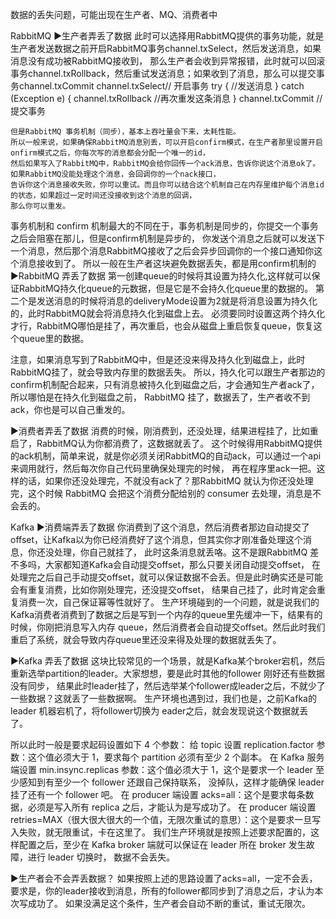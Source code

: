 数据的丢失问题，可能出现在生产者、MQ、消费者中

RabbitMQ
▶生产者弄丢了数据
  此时可以选择用RabbitMQ提供的事务功能，就是生产者发送数据之前开启RabbitMQ事务channel.txSelect，然后发送消息，如果消息没有成功被RabbitMQ接收到，
  那么生产者会收到异常报错，此时就可以回滚事务channel.txRollback，然后重试发送消息；如果收到了消息，那么可以提交事务channel.txCommit
    channel.txSelect// 开启事务
    try {
        //发送消息
    } catch (Exception e) {
        channel.txRollback
        //再次重发这条消息
    }
    channel.txCommit //提交事务
    
    但是RabbitMQ 事务机制（同步），基本上吞吐量会下来，太耗性能。
    所以一般来说，如果确保RabbitMQ消息别丢，可以开启confirm模式，在生产者那里设置开启 onfirm模式之后，你每次写的消息都会分配一个唯一的id，
    然后如果写入了RabbitMQ中，RabbitMQ会给你回传一个ack消息，告诉你说这个消息ok了。如果RabbitMQ没能处理这个消息，会回调你的一个nack接口，
    告诉你这个消息接收失败，你可以重试。而且你可以结合这个机制自己在内存里维护每个消息id的状态，如果超过一定时间还没接收到这个消息的回调，
    那么你可以重发。
  事务机制和 confirm 机制最大的不同在于，事务机制是同步的，你提交一个事务之后会阻塞在那儿，但是confirm机制是异步的，
  你发送个消息之后就可以发送下一个消息，然后那个消息RabbitMQ接收了之后会异步回调你的一个接口通知你这个消息接收到了。
   所以一般在生产者这块避免数据丢失，都是用confirm机制的
▶RabbitMQ 弄丢了数据
  第一创建queue的时候将其设置为持久化,这样就可以保证RabbitMQ持久化queue的元数据，但是它是不会持久化queue里的数据的。
  第二个是发送消息的时候将消息的deliveryMode设置为2就是将消息设置为持久化的，此时RabbitMQ就会将消息持久化到磁盘上去。
  必须要同时设置这两个持久化才行，RabbitMQ哪怕是挂了，再次重启，也会从磁盘上重启恢复queue，恢复这个queue里的数据。
  
  注意，如果消息写到了RabbitMQ中，但是还没来得及持久化到磁盘上，此时RabbitMQ挂了，就会导致内存里的数据丢失。
  所以，持久化可以跟生产者那边的confirm机制配合起来，只有消息被持久化到磁盘之后，才会通知生产者ack了，所以哪怕是在持久化到磁盘之前，
  RabbitMQ 挂了，数据丢了，生产者收不到 ack，你也是可以自己重发的。

▶消费者弄丢了数据
  消费的时候，刚消费到，还没处理，结果进程挂了，比如重启了，RabbitMQ认为你都消费了，这数据就丢了。
  这个时候得用RabbitMQ提供的ack机制，简单来说，就是你必须关闭RabbitMQ的自动ack，可以通过一个api来调用就行，然后每次你自己代码里确保处理完的时候，
  再在程序里ack一把。这样的话，如果你还没处理完，不就没有ack了？那RabbitMQ 就认为你还没处理完，这个时候 RabbitMQ 会把这个消费分配给别的 
  consumer 去处理，消息是不会丢的。
  
  Kafka
▶消费端弄丢了数据
  你消费到了这个消息，然后消费者那边自动提交了offset，让Kafka以为你已经消费好了这个消息，但其实你才刚准备处理这个消息，你还没处理，你自己就挂了，
  此时这条消息就丢咯。这不是跟RabbitMQ 差不多吗，大家都知道Kafka会自动提交offset，那么只要关闭自动提交offset，
  在处理完之后自己手动提交offset，就可以保证数据不会丢。但是此时确实还是可能会有重复消费，比如你刚处理完，还没提交offset，
  结果自己挂了，此时肯定会重复消费一次，自己保证幂等性就好了。
  生产环境碰到的一个问题，就是说我们的Kafka消费者消费到了数据之后是写到一个内存的queue里先缓冲一下，结果有的时候，你刚把消息写入内存
  queue，然后消费者会自动提交offset。然后此时我们重启了系统，就会导致内存queue里还没来得及处理的数据就丢失了。

▶Kafka 弄丢了数据
 这块比较常见的一个场景，就是Kafka某个broker宕机，然后重新选举partition的leader。大家想想，要是此时其他的follower 刚好还有些数据没有同步，
 结果此时leader挂了，然后选举某个follower成leader之后，不就少了一些数据？这就丢了一些数据啊。
 生产环境也遇到过，我们也是，之前Kafka的leader 机器宕机了，将follower切换为 eader之后，就会发现说这个数据就丢了。

  所以此时一般是要求起码设置如下 4 个参数：
  给 topic 设置 replication.factor 参数：这个值必须大于 1，要求每个 partition 必须有至少 2 个副本。
  在 Kafka 服务端设置 min.insync.replicas 参数：这个值必须大于 1，这个是要求一个 leader 至少感知到有至少一个 follower 还跟自己保持联系，
  没掉队，这样才能确保 leader 挂了还有一个 follower 吧。
  在 producer 端设置 acks=all：这个是要求每条数据，必须是写入所有 replica 之后，才能认为是写成功了。
  在 producer 端设置 retries=MAX（很大很大很大的一个值，无限次重试的意思）：这个是要求一旦写入失败，就无限重试，卡在这里了。
  我们生产环境就是按照上述要求配置的，这样配置之后，至少在 Kafka broker 端就可以保证在 leader 所在 broker 发生故障，进行 leader 切换时，
  数据不会丢失。

▶生产者会不会弄丢数据？
  如果按照上述的思路设置了acks=all，一定不会丢，要求是，你的leader接收到消息，所有的follower都同步到了消息之后，才认为本次写成功了。
  如果没满足这个条件，生产者会自动不断的重试，重试无限次。
